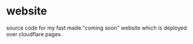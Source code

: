 # website

source code for my fast made "coming soon" website which is deployed over cloudflare pages.